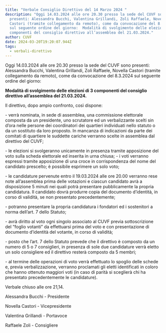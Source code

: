 ```yaml
---
title: "Verbale Consiglio Direttivo del 14 Marzo 2024 "
description: "Oggi 14.03.2024 alle ore 20.30 presso la sede del CUVF sono
  presenti: Alessandra Bucchi, Valentina Grillandi, Zoli Raffaele, Novella
  Castori (tramite collegamento da remoto), come da convocazione del 8.3.2024
  sul seguente ordine del giorno:  Modalità di svolgimento delle elezioni di 3
  componenti del consiglio direttivo all’assemblea del 21.03.2024."
author: CUVF
date: 2024-03-20T19:20:07.944Z
tags:
  - verbali-direttivo
---
```

<!--StartFragment-->

Oggi 14.03.2024 alle ore 20.30 presso la sede del CUVF sono presenti: Alessandra Bucchi, Valentina Grillandi, Zoli Raffaele, Novella Castori (tramite collegamento da remoto), come da convocazione del 8.3.2024 sul seguente ordine del giorno:

**Modalità di svolgimento delle elezioni di 3 componenti del consiglio direttivo all’assemblea del 21.03.2024.**

Il direttivo, dopo ampio confronto, così dispone:

\- verrà nominata, in sede di assemblea, una commissione elettorale composta da un presidente, uno scrutatore ed un verbalizzante scelti sin d’ora nelle persone dei coordinatori dei quartieri individuati nello statuto o da un sostituto da loro proposto. In mancanza di indicazioni da parte dei comitati di quartiere le suddette cariche verranno scelte in assemblea dal direttivo del CUVF; 

\- le elezioni si svolgeranno unicamente in presenza tramite apposizione del voto sulla scheda elettorale ed inserita in urna chiusa; - i voti verranno espressi tramite apposizione di una croce in corrispondenza del nome del candidato prescelto; è possibile esprimere un solo voto; 

\- le candidature pervenute entro il 19.03.2024 alle ore 20.00 verranno rese note all’assemblea prima delle votazioni e ciascun candidato avrà a disposizione 5 minuti nei quali potrà presentare pubblicamente la propria candidatura. Il candidato dovrà produrre copia del documento d’identità, in corso di validità, se non presentato precedentemente; 

\- potranno presentare la propria candidatura i fondatori ed i sostenitori a norma dell’art. 7 dello Statuto; 

\- avrà diritto al voto ogni singolo associato al CUVF previa sottoscrizione del “foglio votanti” da effettuarsi prima del voto e con presentazione di documento d’identità del votante, in corso di validità; 

\- posto che l’art. 7 dello Statuto prevede che il direttivo è composto da un numero di 5 o 7 consiglieri, in presenza di sole due candidature verrà eletto un solo consigliere ed il direttivo resterà composto da 5 membri;

\- al termine delle operazioni di voto verrà effettuato lo spoglio delle schede e, previa verbalizzazione, verranno proclamati gli eletti identificati in coloro che hanno ottenuto maggiori voti (in caso di parità si sceglierà chi ha presentato precedentemente le candidature). 

Verbale chiuso alle ore 21,14.



Alessandra Bucchi - Presidente

Novella Castori - Vicepresidente

Valentina Grillandi - Portavoce

Raffaele Zoli - Consigliere

<!--EndFragment-->